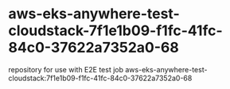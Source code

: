 # aws-eks-anywhere-test-cloudstack-7f1e1b09-f1fc-41fc-84c0-37622a7352a0-68
repository for use with E2E test job aws-eks-anywhere-test-cloudstack:7f1e1b09-f1fc-41fc-84c0-37622a7352a0-68
